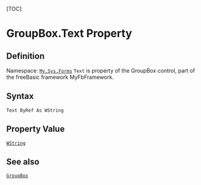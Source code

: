 [TOC]
# GroupBox.Text Property

## Definition
Namespace: [`My.Sys.Forms`](My.Sys.Forms.md)
`Text` is property of the GroupBox control, part of the freeBasic framework MyFbFramework.
## Syntax
```freeBasic
Text ByRef As WString
```
## Property Value
[`WString`]("https://www.freebasic.net/wiki/KeyPgWString")
## See also
[`GroupBox`](GroupBox.md)
